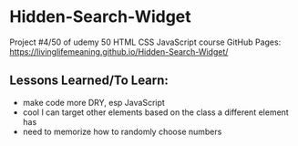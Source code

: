# Hidden-Search-Widget
Project #4/50 of udemy 50 HTML CSS JavaScript course
GitHub Pages: https://livinglifemeaning.github.io/Hidden-Search-Widget/

## Lessons Learned/To Learn: 
- make code more DRY, esp JavaScript
- cool I can target other elements based on the class a different element has 
- need to memorize how to randomly choose numbers
